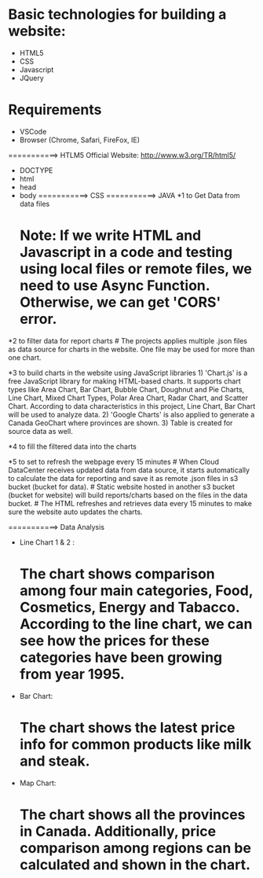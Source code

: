 # Basic technologies for building a website:
* HTML5
* CSS
* Javascript
* JQuery

# Requirements
* VSCode
* Browser (Chrome, Safari, FireFox, IE)

===========> HTLM5
Official Website: http://www.w3.org/TR/html5/
* DOCTYPE
* html
* head
* body
===========> CSS
===========> JAVA
*1 to Get Data from data files
    # Note: If we write HTML and Javascript in a code and testing using local files or remote files, we need to use Async Function. Otherwise, we can get 'CORS' error.

*2 to filter data for report charts
    # The projects applies multiple .json files as data source for charts in the website. One file may be used for more than one chart.

*3 to build charts in the website using JavaScript libraries
    1) 'Chart.js' is a free JavaScript library for making HTML-based charts. It supports chart types like Area Chart, Bar Chart, Bubble Chart, Doughnut and Pie Charts, Line Chart, Mixed Chart Types, Polar Area Chart, Radar Chart, and Scatter Chart. According to data characteristics in this project, Line Chart, Bar Chart will be used to analyze data.
    2) 'Google Charts' is also applied to generate a Canada GeoChart where provinces are shown.
    3) Table is created for source data as well.

*4 to fill the filtered data into the charts

*5 to set to refresh the webpage every 15 minutes
    # When Cloud DataCenter receives updated data from data source, it starts automatically to calculate the data for reporting and save it as remote .json files in s3 bucket (bucket for data).
    # Static website hosted in another s3 bucket (bucket for website) will build reports/charts based on the files in the data bucket.
    # The HTML refreshes and retrieves data every 15 minutes to make sure the website auto updates the charts.
 
   
===========> Data Analysis
* Line Chart 1 & 2 :
    # The chart shows comparison among four main categories, Food, Cosmetics, Energy and Tabacco. According to the line chart, we can see how the prices for these categories have been growing from year 1995.
* Bar Chart:
    # The chart shows the latest price info for common products like milk and steak.
* Map Chart:
    # The chart shows all the provinces in Canada. Additionally, price comparison among regions can be calculated and shown in the chart.

